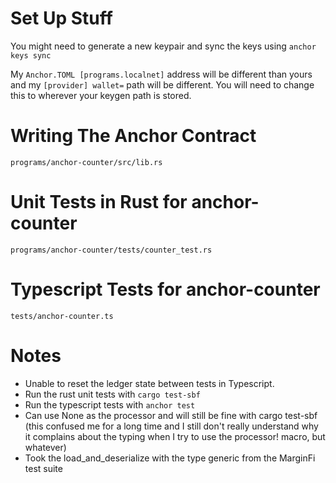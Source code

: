 # Set Up Stuff

You might need to generate a new keypair and sync the keys using `anchor keys sync`

My `Anchor.TOML [programs.localnet]` address will be different than yours and my `[provider] wallet=` path will be different. You will need to change this to wherever your keygen path is stored.

# Writing The Anchor Contract

`programs/anchor-counter/src/lib.rs`

# Unit Tests in Rust for anchor-counter

`programs/anchor-counter/tests/counter_test.rs`

# Typescript Tests for anchor-counter

`tests/anchor-counter.ts`

# Notes

-   Unable to reset the ledger state between tests in Typescript.
-   Run the rust unit tests with `cargo test-sbf`
-   Run the typescript tests with `anchor test`
-   Can use None as the processor and will still be fine with cargo test-sbf (this confused me for a long time and I still don't really understand why it complains about the typing when I try to use the processor! macro, but whatever)
-   Took the load_and_deserialize with the type generic from the MarginFi test suite
